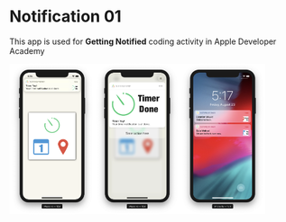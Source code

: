 # Notification 01

This app is used for __Getting Notified__ coding activity in Apple Developer Academy

<img src="screenshots/01.png" width="30%"><img src="screenshots/02.png" width="30%"><img src="screenshots/03.png" width="30%">
